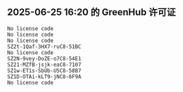 ## 2025-06-25 16:20 的 GreenHub 许可证
```
No license code
No license code
No license code
SZ2t-1Qaf-3HX7-ruC8-51BC
No license code
SZ2N-9vey-DoZE-o7C8-54E1
SZ21-MZfB-jsjk-eaC8-7107
SZ1w-ET1s-SbUb-U5C8-58B7
SZ1D-OTAi-kLT9-jNC8-6F9A
No license code
```
